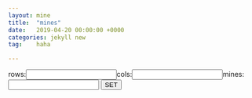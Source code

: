 ```yaml
---
layout: mine
title:  "mines"
date:   2019-04-20 00:00:00 +0000
categories: jekyll new
tag:	haha 

---
```



<canvas id="canvas" ></canvas>
rows:<input type="text" id="rowIn" />cols:<input type="text" id="colIn" />mines:<input type="text" id="mineIn" />
<input type="submit" value="SET" onclick="setIn()"/>

<script type="text/javascript">
	//author:wy
	var canvas=document.getElementById("canvas");
	var ctx=canvas.getContext("2d");
	var colors=['#6CA6CD','#FF3030','#EEC900','#3A5FCD','#008B00','#EE7621','#8B0A50','#CD69C9','#1874CD','#000000','#000000','#000000','#000000','#000000','#000000','#000000','#000000','#000000','#000000'];
	var cols=30,rows=16,cellpix=50,mCount=99,timeCols=4;
	//var cols=10,rows=10,cellpix=50,mCount=10;
	var mines=new Array();		//0:init 11-20:mine |0x40:flag |0x80:click
	var minesAns=new Array();
	var mouseState=0;
	var start=0,costTime=0,space=cols*rows-mCount,mineC=mCount;
	var rowIn=document.getElementById("rowIn");
	var colIn=document.getElementById("colIn");
	var mineIn=document.getElementById("mineIn");
	rowIn.value=rows;
	colIn.value=cols;
	mineIn.value=mCount;
	function setIn(){
		rows=parseInt(rowIn.value);
		cols=parseInt(colIn.value);
		mCount=parseInt(mineIn.value);
		//console.log(rows,cols,mCount);
		restart();
	}
	function getNeighbor(r,c){
		var nei=new Array();
		if(r>0){
			if(c>0)	nei.push([r-1,c-1]);
			if(c<cols-1) nei.push([r-1,c+1]);
			nei.push([r-1,c]);
		}
		if(r<rows-1){
			if(c>0)	nei.push([r+1,c-1]);
			if(c<cols-1) nei.push([r+1,c+1]);
			nei.push([r+1,c]);
		}
		if(c>0) nei.push([r,c-1]);
		if(c<cols-1) nei.push([r,c+1]);
		return nei;
	}
	function generateMine(r,c){
		var mSet=new Set();
		for(var i=0;i<cols*rows;i++){
			mSet.add(i);
		}
		mSet.delete(r*cols+c);
		var nei=getNeighbor(r,c);			
		for(var i=0;i<nei.length;i++){
			mSet.delete(nei[i][0]*cols+nei[i][1]);
		}
		for(var i=0;i<mCount;i++){
			var r=parseInt(Math.random()*(mSet.size));
			minesAns[i]=Array.from(mSet)[r];
			mSet.delete(minesAns[i]);
			r=parseInt(minesAns[i]/cols);
			c=minesAns[i]%cols;
			mines[r][c]=11;
			var nei=getNeighbor(r,c);
			for(var j=0;j<nei.length;j++){
				mines[nei[j][0]][nei[j][1]]++;
			}
		}
		console.log(mines);
		//console.log(minesAns);
	}
	function drawRC(r,c){
		if(mines[r][c]<0x80){
			if((mines[r][c]&0x40)>0){
				ctx.fillStyle='#000000';
				ctx.fillRect(c*cellpix+cellpix/5,r*cellpix+3,cellpix/10,cellpix-5);
				ctx.fillStyle="#CD2626";
				ctx.fillRect(c*cellpix+cellpix/10*3,r*cellpix+3,cellpix/2,cellpix/5*2);
			}
			else{
				ctx.fillStyle=colors[0];
				ctx.fillRect(c*cellpix+1,r*cellpix+1,cellpix-2,cellpix-2);
			}
		}
		else if(mines[r][c]>=0x80){
			ctx.fillStyle = "#FFFFFF";
			ctx.fillRect(c*cellpix+1,r*cellpix+1,cellpix-2,cellpix-2);
			if(mines[r][c]>0x80){
				ctx.fillStyle=colors[mines[r][c]&0x3f];
				ctx.font=cellpix+"px arial";
				ctx.textAlign='center';
				ctx.textBaseline='middle';
				if(mines[r][c]>0x8a){
					ctx.beginPath();
					ctx.arc((c+0.5)*cellpix,(r+0.5)*cellpix,cellpix/3,0,2*Math.PI,true);
					ctx.fill();
					ctx.closePath();
					//ctx.fillText('*',(c+0.5)*cellpix,(r+0.5)*cellpix);
				}
				else ctx.fillText((mines[r][c]&0x3f).toString(),(c+0.5)*cellpix,(r+0.5)*cellpix);
				//else if()
			}
		}
	}
	function init(){
		var i=(window.innerHeight-30)/rows;
		var j=(window.innerWidth-10)/(cols+timeCols);
		cellpix=(i<j)?i:j;
		//console.log(cellpix);
		canvas.width=(cols+timeCols)*cellpix;
		canvas.height=rows*cellpix;
		
		ctx.lineWidth=1;
		ctx.strokeStyle="#000000";
		ctx.fillStyle = colors[0];
		ctx.fillRect(0,0,canvas.width-cellpix*timeCols,canvas.height);
		ctx.beginPath();
		for(var i=0;i<=rows;i++){
			var y=i*cellpix;
			ctx.moveTo(0,y);
			ctx.lineTo(canvas.width-cellpix*timeCols,y);
		}
		for(var j=0;j<=cols;j++){
			var x=j*cellpix;
			ctx.moveTo(x,0);
			ctx.lineTo(x,canvas.height);
		}
		ctx.stroke();
		for(var i=0;i<rows;i++){
			for(var j=0;j<cols;j++){
				drawRC(i,j);
			}
		}
		mouseState=0;
		drawTimeCol(0,"Time:"+(costTime).toString());
		drawTimeCol(1,"Mine:"+mineC.toString())
	}
	function restart(){
		minesAns=[];
		space=cols*rows-mCount;
		mineC=mCount;
		start=0;
		costTime=0;
		for(var i=0;i<rows;i++){
			mines[i]=new Array();
			for(var j=0;j<cols;j++){
				mines[i][j]=0;
			}
		}
		init();
	}
	function dfsClick(r,c){	//dfs
		if(mines[r][c]<0x80){
			if(mines[r][c]>10){
				alert('boom');
			}
			else if(mines[r][c]<10){
				mines[r][c]|=0x80;
				drawRC(r,c);
				if(mines[r][c]==0x80){
					var nei=getNeighbor(r,c);
					for(var i=0;i<nei.length;i++){
						dfsClick(nei[i][0],nei[i][1]);
					}
				}
			}
		}
	}
	function bfsClick(r,c){
		var wyList=new Array();
		for(wyList.push([r,c]);wyList.length>0;){
			var t=wyList.shift();
			if(mines[t[0]][t[1]]<0x80){
				if(mines[t[0]][t[1]]>10){
					mines[t[0]][t[1]]|=0x80;
					//drawRC(t[0],t[1]);
					for(var i=0;i<rows;i++){
						for(var j=0;j<cols;j++){
							mines[i][j]|=0x80;
							mines[i][j]&=0xbf;
							drawRC(i,j);
						}
					}
					var a=confirm('boom '+(mines[t[0]][t[1]]-0x80));
					if(a){
						restart();
						return 1;
					}
				}
				else if(mines[t[0]][t[1]]<10){
					mines[t[0]][t[1]]|=0x80;
					drawRC(t[0],t[1]);
					if(mines[t[0]][t[1]]==0x80){
						wyList=wyList.concat(getNeighbor(t[0],t[1]));
					}
					space--;
					if(space==0){
						alert('Congratulations! '+costTime.toString()+' seconds');
						restart();
						return 1;
					}
				}
			}
		}
		return 0;
	}
	canvas.onclick=function(e){
	};
	canvas.oncontextmenu=function(e){
		e.preventDefault();
	};
	function lrclick(r,c){
		if(mines[r][c]>0x80&&(mines[r][c]&0x40)==0){
			var nei=getNeighbor(r,c);
			var toClick=new Array();
			var w=0;
			for(var i=0;i<nei.length;i++){
				if(mines[nei[i][0]][nei[i][1]]<0x80){
					if((mines[nei[i][0]][nei[i][1]]&0x40)>0) w++;
					else{
						toClick.push(nei[i]);
						drawRC(nei[i][0],nei[i][1]);
					}
				}
				
			}
			if(w==(mines[r][c]&0x3f)){
				for(var i=0;i<toClick.length;i++){
					if(bfsClick(toClick[i][0],toClick[i][1])) return 1;
				}
			}
		}
		return 0;
	}
	function getRC(ex,ey){
		var c=parseInt((ex-canvas.offsetLeft)/cellpix);
		var r=parseInt((ey-canvas.offsetTop)/cellpix);
		return [r,c];
	}
	canvas.onmousedown=function(e){
		//console.log(e.button);
		if(e.button==0){
			mouseState|=0x01;
		}
		else if(e.button==2){
			mouseState|=0x02;
		}
		if((mouseState&0x03)==0x03){
			mouseState=0x0c;
			var [r,c]=getRC(e.x,e.y);
			if(mines[r][c]>0x80){
				var nei=getNeighbor(r,c);
				for(var i=0;i<nei.length;i++){
					if(mines[nei[i][0]][nei[i][1]]<0x40){
						ctx.fillStyle="#4F94CD";
						ctx.fillRect(nei[i][1]*cellpix+1,nei[i][0]*cellpix+1,cellpix-2,cellpix-2);
					}
				}
			}
		}
	};
	canvas.onmouseup=function(e){
		//console.log(e.button,new Date().getTime());
		if(e.button==0){
			if((mouseState&0x04)!=0){
				mouseState&=0x0b;
				if(mouseState==0){
					var [r,c]=getRC(e.x,e.y);
					lrclick(r,c);
				}
			}
			else{
				var [r,c]=getRC(e.x,e.y);
				console.log(r,c);
				if(minesAns.length==0){
					generateMine(r,c);
				}
				//dfsClick(r,c);
				if(bfsClick(r,c)) return 1;
				mouseState=0;
				start=1;
			}
		}
		else if(e.button==2){
			if((mouseState&0x08)!=0){
				mouseState&=0x07;
				if(mouseState==0){
					var [r,c]=getRC(e.x,e.y);						
					lrclick(r,c);
				}
			}
			else{
				var [r,c]=getRC(e.x,e.y);
				//console.log(r,c);
				if(mines[r][c]<0x80){
					if((mines[r][c]&0x40)==0){
						mineC--;
					}
					else{
						mineC++;
					}
					drawTimeCol(1,"Mine:"+mineC.toString())
					mines[r][c]^=0x40;
					drawRC(r,c);
				}
				mouseState=0;
			}
		}
	};
	function drawTimeCol(row,text){
		ctx.fillStyle = "#FFFFFF";
		ctx.fillRect(canvas.width-cellpix*timeCols+2,cellpix/2+cellpix*row,cellpix*timeCols,cellpix);
		ctx.font=cellpix/2+"px arial";
		ctx.textAlign='center';
		ctx.textBaseline='middle';
		ctx.fillStyle="#000000";
		ctx.fillText(text,canvas.width-timeCols/2*cellpix,cellpix+cellpix*row);
	}
	window.onresize = function(){
		ctx.fillStyle="#FFFFFF";
		ctx.fillRect(0,0,canvas.width,canvas.height);
		init();
	};
	restart();
	var oldT=new Date().getTime();
	timer = requestAnimationFrame(function wyt(){
		var t=new Date().getTime();
		if(t-oldT>=1000){
			if(start>0) costTime++;
			drawTimeCol(0,"Time:"+(costTime).toString());
			oldT+=1000;
		}
		requestAnimationFrame(wyt);
	});
</script>

